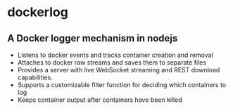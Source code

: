 # dockerlog

## A Docker logger mechanism in nodejs
* Listens to docker events and tracks container creation and removal
* Attaches to docker raw streams and saves them to separate files
* Provides a server with live WebSocket streaming and REST download capabilities.
* Supports a customizable filter function for deciding which containers to log
* Keeps container output after containers have been killed
